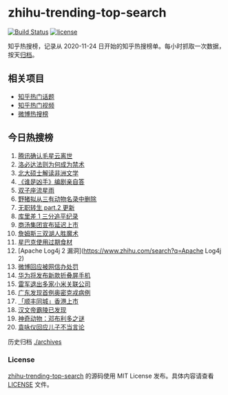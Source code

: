 # zhihu-trending-top-search

[![Build Status](https://github.com/justjavac/zhihu-trending-top-search/workflows/ci/badge.svg?branch=main)](https://github.com/justjavac/zhihu-trending-top-search/actions)
[![license](https://img.shields.io/github/license/justjavac/zhihu-trending-top-search)](https://github.com/justjavac/zhihu-trending-top-search/blob/main/LICENSE)

知乎热搜榜，记录从 2020-11-24 日开始的知乎热搜榜单。每小时抓取一次数据，按天[归档](./archives)。

## 相关项目

- [知乎热门话题](https://github.com/justjavac/zhihu-trending-hot-questions)
- [知乎热门视频](https://github.com/justjavac/zhihu-trending-hot-video)
- [微博热搜榜](https://github.com/justjavac/weibo-trending-hot-search)

## 今日热搜榜

<!-- BEGIN -->
<!-- 最后更新时间 Wed Dec 15 2021 05:04:31 GMT+0800 (China Standard Time) -->

1. [腾讯确认毛星云离世](https://www.zhihu.com/search?q=毛星云)
1. [洛必达法则为何成为禁术](https://www.zhihu.com/search?q=洛必达法则)
1. [北大硕士解读非洲文学](https://www.zhihu.com/search?q=非洲文学)
1. [《谁是凶手》编剧亲自答](https://www.zhihu.com/search?q=谁是凶手)
1. [双子座流星雨](https://www.zhihu.com/search?q=流星雨)
1. [野猪拟从三有动物名录中删除](https://www.zhihu.com/search?q=野猪)
1. [无职转生 part.2 更新](https://www.zhihu.com/search?q=无职转生)
1. [库里差 1 三分追平纪录](https://www.zhihu.com/search?q=库里)
1. [商汤集团宣布延迟上市](https://www.zhihu.com/search?q=商汤集团)
1. [詹姆斯三双湖人胜魔术](https://www.zhihu.com/search?q=湖人)
1. [星巴克使用过期食材](https://www.zhihu.com/search?q=星巴克)
1. [Apache Log4j 2 漏洞](https://www.zhihu.com/search?q=Apache Log4j 2)
1. [微博回应被网信办处罚](https://www.zhihu.com/search?q=微博)
1. [华为将发布新款折叠屏手机](https://www.zhihu.com/search?q=华为折叠屏)
1. [雷军退出多家小米关联公司](https://www.zhihu.com/search?q=雷军)
1. [广东发现首例奥密克戎病例](https://www.zhihu.com/search?q=广东疫情)
1. [「顺丰同城」香港上市](https://www.zhihu.com/search?q=顺丰同城)
1. [汉文帝霸陵已发现](https://www.zhihu.com/search?q=汉文帝霸陵)
1. [神奇动物：邓布利多之谜](https://www.zhihu.com/search?q=神奇动物在哪里)
1. [袁咏仪回应儿子不当言论](https://www.zhihu.com/search?q=袁咏仪)

<!-- END -->

历史归档 [./archives](./archives)

### License

[zhihu-trending-top-search](https://github.com/justjavac/zhihu-trending-top-search)
的源码使用 MIT License 发布。具体内容请查看 [LICENSE](./LICENSE) 文件。
